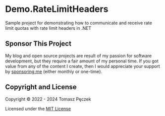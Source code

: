 # Demo.RateLimitHeaders

Sample project for demonstrating how to communicate and receive rate limit quotas with rate limit headers in .NET

## Sponsor This Project

My blog and open source projects are result of my passion for software development, but they require a fair amount of my personal time. If you got value from any of the content I create, then I would appreciate your support by [sponsoring me](https://github.com/sponsors/tpeczek) (either monthly or one-time).

## Copyright and License

Copyright © 2022 - 2024 Tomasz Pęczek

Licensed under the [MIT License](https://github.com/tpeczek/Demo.RateLimiting.RateLimitHeaders/blob/master/LICENSE.md)